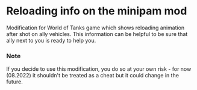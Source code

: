 # Reloading info on the minipam mod
Modification for World of Tanks game which shows reloading animation after shot on ally vehicles.
This information can be helpful to be sure that ally next to you is ready to help you.

### Note
If you decide to use this modification, you do so at your own risk - for now (08.2022) it shouldn't be treated as a cheat but it could change in the future.
